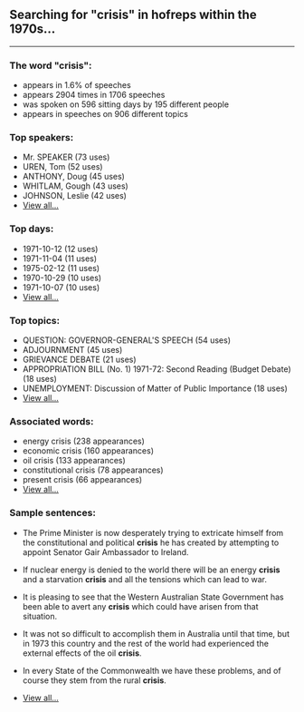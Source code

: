 
## Searching for "crisis" in hofreps within the 1970s...

----

### The word "crisis":

* appears in 1.6% of speeches
* appears 2904 times in 1706 speeches
* was spoken on 596 sitting days by 195 different people
* appears in speeches on 906 different topics

### Top speakers:

* Mr. SPEAKER (73 uses)
* UREN, Tom (52 uses)
* ANTHONY, Doug (45 uses)
* WHITLAM, Gough (43 uses)
* JOHNSON, Leslie (42 uses)
* [View all...](speakers.md)


### Top days:

* 1971-10-12 (12 uses)
* 1971-11-04 (11 uses)
* 1975-02-12 (11 uses)
* 1970-10-29 (10 uses)
* 1971-10-07 (10 uses)
* [View all...](days.md)


### Top topics:

* QUESTION: GOVERNOR-GENERAL'S SPEECH (54 uses)
* ADJOURNMENT (45 uses)
* GRIEVANCE DEBATE (21 uses)
* APPROPRIATION BILL (No. 1) 1971-72: Second Reading (Budget Debate) (18 uses)
* UNEMPLOYMENT: Discussion of Matter of Public Importance (18 uses)
* [View all...](topics.md)


### Associated words:

* energy crisis (238 appearances)
* economic crisis (160 appearances)
* oil crisis (133 appearances)
* constitutional crisis (78 appearances)
* present crisis (66 appearances)
* [View all...](collocations.md)


### Sample sentences:

* The Prime Minister is now desperately trying to extricate himself from the constitutional and political **crisis** he has created by attempting to appoint  Senator Gair  Ambassador to Ireland.

* If nuclear energy is denied to the world there will be an energy **crisis** and a starvation **crisis** and all the tensions which can lead to war.

* It is pleasing to see that the Western Australian State Government has been able to avert any **crisis** which could have arisen from that situation.

* It was not so difficult to accomplish them in Australia until that time, but in 1973 this country and the rest of the world had experienced the external effects of the oil **crisis**.

* In every State of the Commonwealth we have these problems, and of course they stem from the rural **crisis**.

* [View all...](contexts.md)
